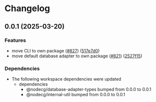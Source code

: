 # Changelog

## 0.0.1 (2025-03-20)


### Features

* move CLI to own package ([#827](https://github.com/ch4og/nodecg/issues/827)) ([517e7d0](https://github.com/ch4og/nodecg/commit/517e7d0f4dcea97cd681a07813a254f7c204d37a))
* move default database adapter to own package ([#821](https://github.com/ch4og/nodecg/issues/821)) ([2527f15](https://github.com/ch4og/nodecg/commit/2527f151737971a9dbde5f686f97edf48c48735b))


### Dependencies

* The following workspace dependencies were updated
  * dependencies
    * @nodecg/database-adapter-types bumped from 0.0.0 to 0.0.1
    * @nodecg/internal-util bumped from 0.0.0 to 0.0.1
